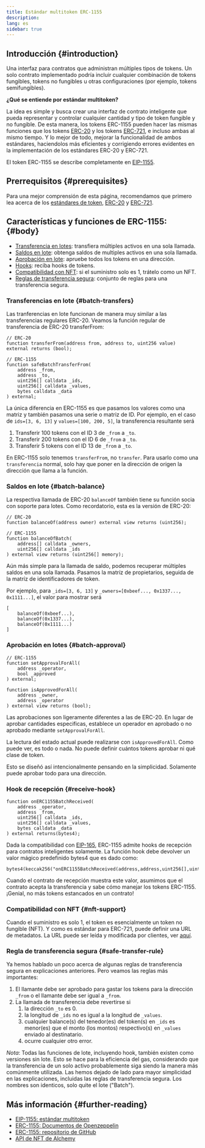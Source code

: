 ```yaml
---
title: Estándar multitoken ERC-1155
description:
lang: es
sidebar: true
---
```


## Introducción {#introduction}

Una interfaz para contratos que administran múltiples tipos de tokens. Un solo contrato implementado podría incluir cualquier combinación de tokens fungibles, tokens no fungibles u otras configuraciones (por ejemplo, tokens semifungibles).

**¿Qué se entiende por estándar multitoken?**

La idea es simple y busca crear una interfaz de contrato inteligente que pueda representar y controlar cualquier cantidad y tipo de token fungible y no fungible. De esta manera, los tokens ERC-1155 pueden hacer las mismas funciones que los tokens [ERC-20](/developers/docs/standards/tokens/erc-20/) y los tokens [ERC-721](/developers/docs/standards/tokens/erc-721/), e incluso ambas al mismo tiempo. Y lo mejor de todo, mejorar la funcionalidad de ambos estándares, haciendolos más eficientes y corrigiendo errores evidentes en la implementación de los estándares ERC-20 y ERC-721.

El token ERC-1155 se describe completamente en [EIP-1155](https://eips.ethereum.org/EIPS/eip-1155).

## Prerrequisitos {#prerequisites}

Para una mejor comprensión de esta página, recomendamos que primero lea acerca de los [estándares de token](/developers/docs/standards/tokens/), [ERC-20](/developers/docs/standards/tokens/erc-20/) y [ERC-721](/developers/docs/standards/tokens/erc-721/).

## Características y funciones de ERC-1155: {#body}

- [Transferencia en lotes](#batch_transfers): transfiera múltiples activos en una sola llamada.
- [Saldos en lote](#batch_balance): obtenga saldos de multiples activos en una sola llamada.
- [Aprobación en lote](#batch_approval): apruebe todos los tokens en una dirección.
- [Hooks](#recieve_hook): reciba hooks de tokens.
- [Compatibilidad con NFT](#nft_support): si el suministro solo es 1, trátelo como un NFT.
- [Reglas de transferencia segura](#safe_transfer_rule): conjunto de reglas para una transferencia segura.

### Transferencias en lote {#batch-transfers}

Las tranferencias en lote funcionan de manera muy similar a las transferencias regulares ERC-20. Veamos la función regular de transferencia de ERC-20 transferFrom:

```solidity
// ERC-20
function transferFrom(address from, address to, uint256 value) external returns (bool);

// ERC-1155
function safeBatchTransferFrom(
    address _from,
    address _to,
    uint256[] calldata _ids,
    uint256[] calldata _values,
    bytes calldata _data
) external;
```

La única diferencia en ERC-1155 es que pasamos los valores como una matriz y también pasamos una serie o matriz de ID. Por ejemplo, en el caso de `ids=[3, 6, 13]` y `values=[100, 200, 5]`, la transferencia resultante será

1. Transferir 100 tokens con el ID 3 de `_from` a `_to`.
2. Transferir 200 tokens con el ID 6 de `_from` a `_to`.
3. Transferir 5 tokens con el ID 13 de `_from` a `_to`.

En ERC-1155 solo tenemos `transferFrom`, no `transfer`. Para usarlo como una `transferencia` normal, solo hay que poner en la dirección de origen la dirección que llama a la función.

### Saldos en lote {#batch-balance}

La respectiva llamada de ERC-20 `balanceOf` también tiene su función socia con soporte para lotes. Como recordatorio, esta es la versión de ERC-20:

```solidity
// ERC-20
function balanceOf(address owner) external view returns (uint256);

// ERC-1155
function balanceOfBatch(
    address[] calldata _owners,
    uint256[] calldata _ids
) external view returns (uint256[] memory);
```

Aún más simple para la llamada de saldo, podemos recuperar múltiples saldos en una sola llamada. Pasamos la matríz de propietarios, seguida de la matríz de identificadores de token.

Por ejemplo, para `_ids=[3, 6, 13]` y `_owners=[0xbeef..., 0x1337..., 0x1111...]`, el valor para mostrar será

```solidity
[
    balanceOf(0xbeef...),
    balanceOf(0x1337...),
    balanceOf(0x1111...)
]
```

### Aprobación en lotes {#batch-approval}

```solidity
// ERC-1155
function setApprovalForAll(
    address _operator,
    bool _approved
) external;

function isApprovedForAll(
    address _owner,
    address _operator
) external view returns (bool);
```

Las aprobaciones son ligeramente diferentes a las de ERC-20. En lugar de aprobar cantidades especificas, establece un operador en aprobado o no aprobado mediante `setApprovalForAll`.

La lectura del estado actual puede realizarse con `isApprovedForAll`. Como puede ver, es todo o nada. No puede definir cuántos tokens aprobar ni qué clase de token.

Esto se diseñó así intencionalmente pensando en la simplicidad. Solamente puede aprobar todo para una dirección.

### Hook de recepción {#receive-hook}

```solidity
function onERC1155BatchReceived(
    address _operator,
    address _from,
    uint256[] calldata _ids,
    uint256[] calldata _values,
    bytes calldata _data
) external returns(bytes4);
```

Dada la compatibilidad con [EIP-165](https://eips.ethereum.org/EIPS/eip-165), ERC-1155 admite hooks de recepción para contratos inteligentes solamente. La función hook debe devolver un valor mágico predefinido bytes4 que es dado como:

```solidity
bytes4(keccak256("onERC1155BatchReceived(address,address,uint256[],uint256[],bytes)"))
```

Cuando el contrato de recepción muestra este valor, asumimos que el contrato acepta la transferencia y sabe cómo manejar los tokens ERC-1155. ¡Genial, no más tokens estancados en un contrato!

### Compatibilidad con NFT {#nft-support}

Cuando el suministro es solo 1, el token es esencialmente un token no fungible (NFT). Y como es estándar para ERC-721, puede definir una URL de metadatos. La URL puede ser leída y modificada por clientes, ver [aquí](https://eips.ethereum.org/EIPS/eip-1155#metadata).

### Regla de transferencia segura {#safe-transfer-rule}

Ya hemos hablado un poco acerca de algunas reglas de transferencia segura en explicaciones anteriores. Pero veamos las reglas más importantes:

1. El llamante debe ser aprobado para gastar los tokens para la dirección `_from` o el llamante debe ser igual a `_from`.
2. La llamada de transferencia debe revertirse si
   1. la dirección `_to` es 0.
   2. la longitud de `_ids` no es igual a la longitud de `_values`.
   3. cualquier balance(s) del tenedor(es) del token(s) en `_ids` es menor(es) que el monto (los montos) respectivo(s) en `_values` enviado al destinatario.
   4. ocurre cualquier otro error.

_Nota_: Todas las funciones de lote, incluyendo hook, también existen como versiones sin lote. Esto se hace para la eficiencia del gas, considerando que la transferencia de un solo activo probablemente siga siendo la manera más comúnmente utilizada. Las hemos dejado de lado para mayor simplicidad en las explicaciones, incluidas las reglas de transferencia segura. Los nombres son identicos, solo quite el lote ("Batch").

## Más información {#further-reading}

- [EIP-1155: estándar multitoken](https://eips.ethereum.org/EIPS/eip-1155)
- [ERC-1155: Documentos de Openzeppelin](https://docs.openzeppelin.com/contracts/3.x/erc1155)
- [ERC-1155: repositorio de GitHub](https://github.com/enjin/erc-1155)
- [API de NFT de Alchemy](https://docs.alchemy.com/alchemy/enhanced-apis/nft-api)
